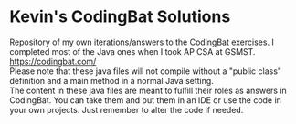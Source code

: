 # Kevin's CodingBat Solutions
Repository of my own iterations/answers to the CodingBat exercises. I completed most of the Java ones when I took AP CSA at GSMST. </br>
https://codingbat.com/ </br>
Please note that these java files will not compile without a "public class" definition and a main method in a normal Java setting. </br>
The content in these java files are meant to fulfill their roles as answers in CodingBat. You can take them and put them in an IDE or use the code in your own projects. Just remember to alter the code if needed. </br>
